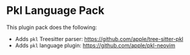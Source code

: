 # Pkl Language Pack

This plugin pack does the following:

- Adds `pkl` Treesitter parser: <https://github.com/apple/tree-sitter-pkl>
- Adds `pkl` language plugin: <https://github.com/apple/pkl-neovim>
